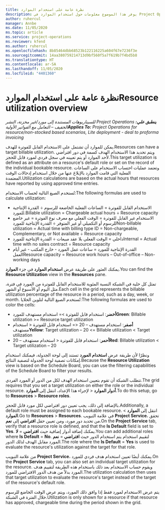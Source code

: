 ```yaml
---
title: نظرة عامة على استخدام الموارد
description: يوفر هذا الموضوع معلومات حول استخدام الموارد في Project Operations.
author: ruhercul
manager: Annbe
ms.date: 11/05/2020
ms.topic: article
ms.service: project-operations
ms.reviewer: kfend
ms.author: ruhercul
ms.openlocfilehash: 8b85464dbb68523b122116225a604f67e7236f3e
ms.sourcegitcommit: 14aa380759214713d9bf560f5a7f619b7f4bd5b8
ms.translationtype: HT
ms.contentlocale: ar-SA
ms.lasthandoff: 11/05/2020
ms.locfileid: "4401360"
---
```

# <a name="resource-utilization-overview"></a><span data-ttu-id="865f9-103">نظرة عامة على استخدام الموارد</span><span class="sxs-lookup"><span data-stu-id="865f9-103">Resource utilization overview</span></span>

<span data-ttu-id="865f9-104">_**ينطبق علي:** ‏‫Project Operations للسيناريوهات المستندة إلى مورد/غير مخزنة‬، ‏‫النشر الخفيف – التعامل مع الفواتير الأولية‬_</span><span class="sxs-lookup"><span data-stu-id="865f9-104">_**Applies To:** Project Operations for resource/non-stocked based scenarios, Lite deployment - deal to proforma invoicing_</span></span>

<span data-ttu-id="865f9-105">يمكن للموارد أن تشتمل على الاستخدام القابل للفوترة للهدف.</span><span class="sxs-lookup"><span data-stu-id="865f9-105">Resources can have a target billable utilization.</span></span> <span data-ttu-id="865f9-106">ويتم تحديد هذا الاستخدام الهدف كسمة في دور افتراضي لأحد الموارد أو يتم تعيينه في سجل فردي لمورد قابل للحجز.</span><span class="sxs-lookup"><span data-stu-id="865f9-106">This target utilization is defined as an attribute on a resource's default role or set on the record of the individual bookable resource.</span></span> <span data-ttu-id="865f9-107">وتعتمد عمليات احتساب الاستخدام على الساعات الفعلية التي قامت الموارد بالإبلاغ عنها من خلال استخدام إدخالات الوقت المعتمدة.</span><span class="sxs-lookup"><span data-stu-id="865f9-107">Utilization calculations are based on the actual hours that resources have reported by using approved time entries.</span></span>

<span data-ttu-id="865f9-108">تُستخدم الصيغ التالية لحساب الاستخدام:</span><span class="sxs-lookup"><span data-stu-id="865f9-108">The following formulas are used to calculate utilization:</span></span>

  - <span data-ttu-id="865f9-109">الاستخدام القابل للفوترة = الساعات الفعلية الخاضعة للرسوم ÷ القدرة الإنتاجية للمورد.</span><span class="sxs-lookup"><span data-stu-id="865f9-109">Billable utilization = Chargeable actual hours ÷ Resource capacity</span></span>
  - <span data-ttu-id="865f9-110">الاستخدام غير القابل للفوترة = الوقت الفعلي مع معرف نوع الفوترة = غير خاضع للرسوم أو التكميلي أو غير المتوفر ÷ القدرة الإنتاجية للمورد</span><span class="sxs-lookup"><span data-stu-id="865f9-110">Non-billable utilization = Actual time with billing type ID = Non-chargeable, Complementary, or Not available ÷ Resource capacity</span></span>
  - <span data-ttu-id="865f9-111">داخلي = الوقت الفعلي بلا عقد مبيعات ÷ القدرة الإنتاجية للمورد</span><span class="sxs-lookup"><span data-stu-id="865f9-111">Internal = Actual time with no sales contract ÷ Resource capacity</span></span>
  - <span data-ttu-id="865f9-112">القدرة الإنتاجية للمورد = ساعات عمل المورد - خارج المكتب - غير أيام العمل</span><span class="sxs-lookup"><span data-stu-id="865f9-112">Resource capacity = Resource work hours – Out-of-office – Non-working days</span></span>

<span data-ttu-id="865f9-113">يمكنك العثور على طريقة عرض **استخدام الموارد** في جزء **الموارد**.</span><span class="sxs-lookup"><span data-stu-id="865f9-113">You can find the **Resource Utilization** view in the **Resources** pane.</span></span>

<span data-ttu-id="865f9-114">تمثل كل خلية في الشبكة النسبة المئوية للاستخدام القابل للفوترة من المورد في فترة، مثل اليوم أو الأسبوع أو الشهر.</span><span class="sxs-lookup"><span data-stu-id="865f9-114">Each cell in the grid represents the billable utilization percentage of the resource in a period, such as a day, week, or month.</span></span> <span data-ttu-id="865f9-115">تُستخدم الصيغ التالية لتلوين الخلايا:</span><span class="sxs-lookup"><span data-stu-id="865f9-115">The following formulas are used to color the cells:</span></span>

  - <span data-ttu-id="865f9-116">**أخضر**: استخدام قابل للفوترة >= استخدام مستهدف للمورد</span><span class="sxs-lookup"><span data-stu-id="865f9-116">**Green**: Billable utilization >= Resource target utilization</span></span>
  - <span data-ttu-id="865f9-117">**أصفر**: استخدام مستهدف – 20 <= استخدام قابل للفوترة < استخدام مستهدف</span><span class="sxs-lookup"><span data-stu-id="865f9-117">**Yellow**: Target utilization – 20 <= Billable utilization < Target utilization</span></span>
  - <span data-ttu-id="865f9-118">**أحمر**: استخدام قابل للفوترة < استخدام مستهدف – 20</span><span class="sxs-lookup"><span data-stu-id="865f9-118">**Red**: Billable utilization < Target utilization – 20</span></span>

<span data-ttu-id="865f9-119">ونظرًا لأن طريقة عرض **استخدام المورد** تستند إلى لوحة الجدولة، فيمكنك استخدام إمكانات تصفية لوحة الجدولة لتصفية النتائج.</span><span class="sxs-lookup"><span data-stu-id="865f9-119">Because the **Resource Utilization** view is based on the Schedule Board, you can use the filtering capabilities of the Schedule Board to filter your results.</span></span>

<span data-ttu-id="865f9-120">تتطلب الشبكة أن تقوم بتعيين استخدام الهدف لكل من الدور أو المورد الفردي.</span><span class="sxs-lookup"><span data-stu-id="865f9-120">The grid requires that you set a target utilization on either the role or the individual resource.</span></span> <span data-ttu-id="865f9-121">لإجراء هذا الإعداد، انتقل إلى **الموارد‏‎** > **أدوار الموارد‏‎**.</span><span class="sxs-lookup"><span data-stu-id="865f9-121">To do this setup, go to **Resources** > **Resource roles**.</span></span>

<span data-ttu-id="865f9-122">بالإضافة إلى ذلك، يجب تعيين دور افتراضي لكل مورد قابل للحجز.</span><span class="sxs-lookup"><span data-stu-id="865f9-122">Additionally, a default role must be assigned to each bookable resource.</span></span> <span data-ttu-id="865f9-123">انتقل إلى **الموارد** > **الموارد**.</span><span class="sxs-lookup"><span data-stu-id="865f9-123">Go to **Resources** > **Resources**.</span></span> <span data-ttu-id="865f9-124">في علامة التبويب **Project Service**، تحقق من تحديد دور مورد، ومن تعيين حقل **افتراضي** إلى **نعم**.</span><span class="sxs-lookup"><span data-stu-id="865f9-124">On the **Project Service** tab, verify that a resource role is defined, and that the **Is Default** field is set to **Yes**.</span></span> <span data-ttu-id="865f9-125">يمكنك إضافة أدوار إضافية حيث **افتراضي** = **لا**.</span><span class="sxs-lookup"><span data-stu-id="865f9-125">You can add additional roles where **Is Default** = **No**.</span></span> <span data-ttu-id="865f9-126">يتم استخدام الدور حيث **افتراضي** = **نعم‏‎** لتقييم استخدام المورد مقابل الهدف لذلك الدور.</span><span class="sxs-lookup"><span data-stu-id="865f9-126">The role where the **Is Default** = **Yes** is used to evaluate the resource's utilization against the target for that role.</span></span>

<span data-ttu-id="865f9-127">من علامة التبويب **Project Service**، يمكنك أيضًا تعيين استخدام هدف فردي للمورد.</span><span class="sxs-lookup"><span data-stu-id="865f9-127">On the **Project Service** tab, you can also set an individual target utilization for the resource.</span></span> <span data-ttu-id="865f9-128">ويقوم حساب الاستخدام بعد ذلك باستخدام هذه الطريقة لتقييم هدف المورد بدلاً من هدف الدور الافتراضي للمورد.</span><span class="sxs-lookup"><span data-stu-id="865f9-128">The utilization calculation then uses that target utilization to evaluate the resource's target instead of the target of the resource's default role.</span></span>

<span data-ttu-id="865f9-129">يتم عرض الاستخدام لمورد فقط إذا وافق ذلك المورد، ويتم عرض الوقت الخاضع للرسوم خلال الفترة في الشبكة.</span><span class="sxs-lookup"><span data-stu-id="865f9-129">Utilization is only shown for a resource if that resource has approved, chargeable time during the period shown in the grid.</span></span>

